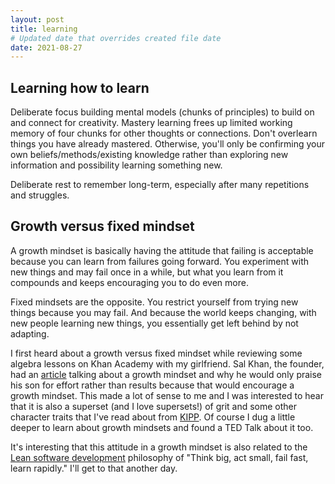 ```yaml
---
layout: post
title: learning
# Updated date that overrides created file date
date: 2021-08-27
---
```


## Learning how to learn

Deliberate focus
building mental models 
(chunks of principles) 
to build on 
and connect for creativity. 
Mastery learning 
frees up limited working memory
of four chunks
for other thoughts 
or connections.
Don't overlearn
things you have already mastered.
Otherwise, 
you'll only be confirming
your own beliefs/methods/existing knowledge
rather than exploring 
new information
and possibility
learning
something new.

Deliberate rest
to remember long-term, 
especially after many repetitions 
and struggles. 

## Growth versus fixed mindset

A growth mindset 
is basically 
having the attitude that failing is acceptable 
because you can learn from failures
going forward. 
You experiment 
with new things
and may fail 
once in a while,
but what you learn from it compounds
and keeps encouraging you to do even more.

Fixed mindsets 
are the opposite. 
You restrict yourself 
from trying new things
because you may fail.
And because 
the world keeps changing, 
with new people 
learning new things, 
you essentially 
get left behind 
by not adapting.

I first heard about
a growth versus fixed mindset
while reviewing some algebra lessons
on Khan Academy 
with my girlfriend. 
Sal Khan, 
the founder,
had an [article](http://www.huffingtonpost.com/salman-khan/the-learning-myth-why-ill_b_5691681.html)
talking about a growth mindset
and why he would only praise his son
for effort
rather than results
because that would encourage
a growth mindset. 
This made a lot of sense to me
and I was interested 
to hear that it is also a superset 
(and I love supersets!) 
of grit 
and some other character traits 
that I've read about from 
[KIPP](http://www.kipp.org/our-approach/character). 
Of course 
I dug a little deeper 
to learn about
growth mindsets 
and found a TED Talk
about it too.

It's interesting 
that this attitude 
in a growth mindset 
is also related to the
[Lean software development](https://en.wikipedia.org/wiki/Lean_software_development) 
philosophy of 
"Think big, act small, fail fast, learn rapidly." 
I'll get to that another day.
